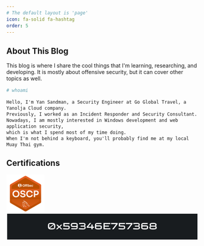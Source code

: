 ```yaml
---
# The default layout is 'page'
icon: fa-solid fa-hashtag
order: 5
---
```



## About This Blog
This blog is where I share the cool things that I'm learning, researching, and developing. It is mostly about offensive security, but it can cover other topics as well.

```bash
# whoami
```
```
Hello, I'm Yan Sandman, a Security Engineer at Go Global Travel, a Yanolja Cloud company.
Previously, I worked as an Incident Responder and Security Consultant.
Nowadays, I am mostly interested in Windows development and web application security,
which is what I spend most of my time doing.
When I'm not behind a keyboard, you'll probably find me at my local Muay Thai gym.
```

## Certifications

<div style="float:left;">
  <a href="https://www.credential.net/b5f685ea-9adb-4c0e-a1e8-cf4b0e692483#gs.5rpk66" target="_blank">
    <img width="100" src="/assets/img/logos/oscp.png" alt="OSCP Certification Logo">
  </a>
</div>

<!-- Clear float -->
<div style="clear:both;"></div>

<!-- Your new gif at the end of the page -->
<div style="text-align:center;">
  <img width="500" src="/assets/img/logos/ezgif-1-5675809a46.gif" alt="Logo GIF">
</div>
